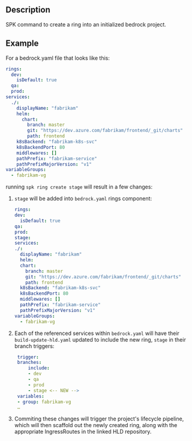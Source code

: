 ## Description

SPK command to create a ring into an initialized bedrock project.

## Example

For a bedrock.yaml file that looks like this:

```yaml
rings:
  dev:
    isDefault: true
  qa:
  prod:
services:
  ./:
    displayName: "fabrikam"
    helm:
      chart:
        branch: master
        git: "https://dev.azure.com/fabrikam/frontend/_git/charts"
        path: frontend
    k8sBackend: "fabrikam-k8s-svc"
    k8sBackendPort: 80
    middlewares: []
    pathPrefix: "fabrikam-service"
    pathPrefixMajorVersion: "v1"
variableGroups:
  - fabrikam-vg
```

running `spk ring create stage` will result in a few changes:

1. `stage` will be added into `bedrock.yaml` rings component:
   ```yaml
   rings:
   dev:
     isDefault: true
   qa:
   prod:
   stage:
   services:
   ./:
     displayName: "fabrikam"
     helm:
     chart:
       branch: master
       git: "https://dev.azure.com/fabrikam/frontend/_git/charts"
       path: frontend
     k8sBackend: "fabrikam-k8s-svc"
     k8sBackendPort: 80
     middlewares: []
     pathPrefix: "fabrikam-service"
     pathPrefixMajorVersion: "v1"
   variableGroups:
     - fabrikam-vg
   ```
2. Each of the referenced services within `bedrock.yaml` will have their
   `build-update-hld.yaml` updated to include the new ring, `stage` in their
   branch triggers:

   ```yaml
    trigger:
    branches:
        include:
        - dev
        - qa
        - prod
        - stage <-- NEW -->
    variables:
    - group: fabrikam-vg
    …
   ```

3. Commiting these changes will trigger the project's lifecycle pipeline, which
   will then scaffold out the newly created ring, along with the appropriate
   IngressRoutes in the linked HLD repository.
